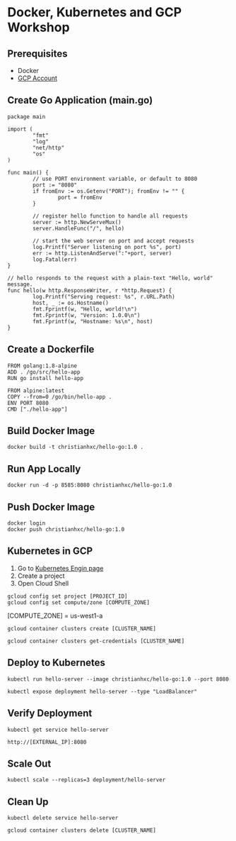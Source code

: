 # Docker, Kubernetes and GCP Workshop

## Prerequisites
- Docker
- [GCP Account](https://console.cloud.google.com/)

## Create Go Application (main.go)

```
package main

import (
        "fmt"
        "log"
        "net/http"
        "os"
)

func main() {
        // use PORT environment variable, or default to 8080
        port := "8080"
        if fromEnv := os.Getenv("PORT"); fromEnv != "" {
                port = fromEnv
        }

        // register hello function to handle all requests
        server := http.NewServeMux()
        server.HandleFunc("/", hello)

        // start the web server on port and accept requests
        log.Printf("Server listening on port %s", port)
        err := http.ListenAndServe(":"+port, server)
        log.Fatal(err)
}

// hello responds to the request with a plain-text "Hello, world" message.
func hello(w http.ResponseWriter, r *http.Request) {
        log.Printf("Serving request: %s", r.URL.Path)
        host, _ := os.Hostname()
        fmt.Fprintf(w, "Hello, world!\n")
        fmt.Fprintf(w, "Version: 1.0.0\n")
        fmt.Fprintf(w, "Hostname: %s\n", host)
}
```

## Create a Dockerfile

```
FROM golang:1.8-alpine
ADD . /go/src/hello-app
RUN go install hello-app

FROM alpine:latest
COPY --from=0 /go/bin/hello-app .
ENV PORT 8080
CMD ["./hello-app"]
```

## Build Docker Image
```
docker build -t christianhxc/hello-go:1.0 .
```

## Run App Locally
```
docker run -d -p 8585:8080 christianhxc/hello-go:1.0
```

## Push Docker Image
```
docker login
docker push christianhxc/hello-go:1.0
```

## Kubernetes in GCP

1. Go to [Kubernetes Engin page](https://console.cloud.google.com/projectselector/kubernetes?_ga=2.191387946.-1453821167.1522093243)
2. Create a project
3. Open Cloud Shell

```
gcloud config set project [PROJECT_ID]
gcloud config set compute/zone [COMPUTE_ZONE]
```

[COMPUTE_ZONE] = us-west1-a

```
gcloud container clusters create [CLUSTER_NAME]
```

```
gcloud container clusters get-credentials [CLUSTER_NAME]
```

## Deploy to Kubernetes

```
kubectl run hello-server --image christianhxc/hello-go:1.0 --port 8080
```

```
kubectl expose deployment hello-server --type "LoadBalancer"
```

## Verify Deployment
```
kubectl get service hello-server
```

```
http://[EXTERNAL_IP]:8080
```

## Scale Out

```
kubectl scale --replicas=3 deployment/hello-server
```

## Clean Up

```
kubectl delete service hello-server
```

```
gcloud container clusters delete [CLUSTER_NAME]
```